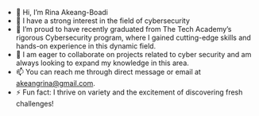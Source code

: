 - 👋 Hi, I’m Rina Akeang-Boadi
- 👀 I have a strong interest in the field of cybersecurity
- 🌱 I’m proud to have recently graduated from The Tech Academy’s rigorous Cybersecurity program, where I gained cutting-edge skills and hands-on experience in this dynamic field.
- 💞️ I am eager to collaborate on projects related to cyber security and am always looking to expand my knowledge in this area.
- 📫 You can reach me through direct message or email at akeangrina@gmail.com. 
- ⚡ Fun fact:  I thrive on variety and the excitement of discovering fresh challenges!

<!---
MrsBoadi/MrsBoadi is a ✨ special ✨ repository because its `README.md` (this file) appears on your GitHub profile.
You can click the Preview link to take a look at your changes.
--->
